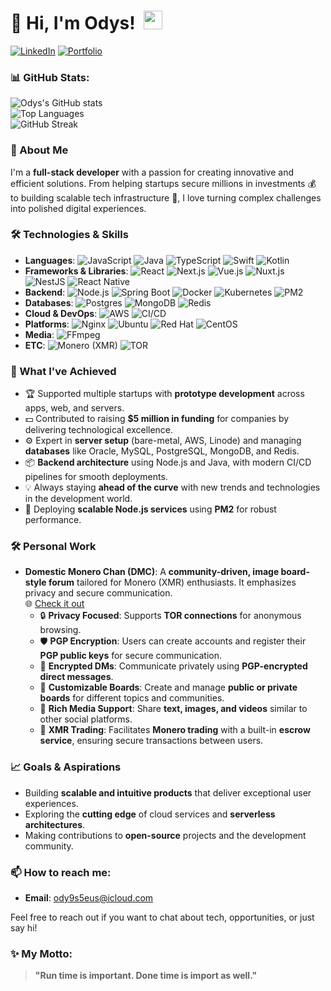 # 👋 Hi, I'm Odys! &nbsp;<img src="https://github.com/blackcater/blackcater/raw/main/images/Hi.gif" width="30px">

[![LinkedIn](https://img.shields.io/badge/LinkedIn-%230077B5.svg?style=flat&logo=linkedin&logoColor=white)](https://www.linkedin.com/in/odys-lee-96b320334/) 
[![Portfolio](https://img.shields.io/badge/Portfolio-%2312100E.svg?style=flat&logo=firefox&logoColor=white)](https://domesticmonerochan.org/)

### 📊 GitHub Stats:
![Odys's GitHub stats](https://github-readme-stats.vercel.app/api?username=ody9s5eus&show_icons=true&theme=radical)\
![Top Languages](https://github-readme-stats.vercel.app/api/top-langs/?username=ody9s5eus&layout=compact&theme=radical)\
![GitHub Streak](https://github-readme-streak-stats.herokuapp.com/?user=ody9s5eus&theme=radical)

### 🚀 About Me
I'm a **full-stack developer** with a passion for creating innovative and efficient solutions. From helping startups secure millions in investments 💰 to building scalable tech infrastructure 🚀, I love turning complex challenges into polished digital experiences.

### 🛠️ Technologies & Skills
- **Languages**: ![JavaScript](https://img.shields.io/badge/JavaScript-%23323330.svg?style=flat&logo=javascript&logoColor=%23F7DF1E) ![Java](https://img.shields.io/badge/Java-%23007396.svg?style=flat&logo=java&logoColor=white) ![TypeScript](https://img.shields.io/badge/TypeScript-%23007ACC.svg?style=flat&logo=typescript&logoColor=white) ![Swift](https://img.shields.io/badge/Swift-%23FA7343.svg?style=flat&logo=swift&logoColor=white) ![Kotlin](https://img.shields.io/badge/Kotlin-%230095D5.svg?style=flat&logo=kotlin&logoColor=white)
- **Frameworks & Libraries**: ![React](https://img.shields.io/badge/React-%2320232a.svg?style=flat&logo=react&logoColor=%2361DAFB) ![Next.js](https://img.shields.io/badge/Next.js-%23000000.svg?style=flat&logo=nextdotjs&logoColor=white) ![Vue.js](https://img.shields.io/badge/Vue.js-%2335495e.svg?style=flat&logo=vuedotjs&logoColor=%234FC08D) ![Nuxt.js](https://img.shields.io/badge/Nuxt.js-%2300C58E.svg?style=flat&logo=nuxtdotjs&logoColor=white) ![NestJS](https://img.shields.io/badge/NestJS-%23E0234E.svg?style=flat&logo=nestjs&logoColor=white) ![React Native](https://img.shields.io/badge/React%20Native-%2320232a.svg?style=flat&logo=react&logoColor=%2361DAFB)
- **Backend**: ![Node.js](https://img.shields.io/badge/Node.js-%2343853D.svg?style=flat&logo=nodedotjs&logoColor=white) ![Spring Boot](https://img.shields.io/badge/Spring%20Boot-%236DB33F.svg?style=flat&logo=springboot&logoColor=white) ![Docker](https://img.shields.io/badge/Docker-%230db7ed.svg?style=flat&logo=docker&logoColor=white) ![Kubernetes](https://img.shields.io/badge/Kubernetes-%23326CE5.svg?style=flat&logo=kubernetes&logoColor=white) ![PM2](https://img.shields.io/badge/PM2-%2300AC47.svg?style=flat&logo=pm2&logoColor=white)
- **Databases**: ![Postgres](https://img.shields.io/badge/Postgres-%23316192.svg?style=flat&logo=postgresql&logoColor=white) ![MongoDB](https://img.shields.io/badge/MongoDB-%2347A248.svg?style=flat&logo=mongodb&logoColor=white) ![Redis](https://img.shields.io/badge/Redis-%23DC382D.svg?style=flat&logo=redis&logoColor=white)
- **Cloud & DevOps**: ![AWS](https://img.shields.io/badge/AWS-%23FF9900.svg?style=flat&logo=amazonaws&logoColor=white) ![CI/CD](https://img.shields.io/badge/CI%2FCD-%2300599C.svg?style=flat&logo=jenkins&logoColor=white)
- **Platforms**: ![Nginx](https://img.shields.io/badge/Nginx-%23009639.svg?style=flat&logo=nginx&logoColor=white) ![Ubuntu](https://img.shields.io/badge/Ubuntu-%23E95420.svg?style=flat&logo=ubuntu&logoColor=white) ![Red Hat](https://img.shields.io/badge/Red%20Hat-%23EE0000.svg?style=flat&logo=redhat&logoColor=white) ![CentOS](https://img.shields.io/badge/CentOS-%23262576.svg?style=flat&logo=centos&logoColor=white)
- **Media**: ![FFmpeg](https://img.shields.io/badge/FFmpeg-%23000000.svg?style=flat&logo=ffmpeg&logoColor=white)
- **ETC**: ![Monero (XMR)](https://img.shields.io/badge/Monero-%23FF6600.svg?style=flat&logo=monero&logoColor=white) ![TOR](https://img.shields.io/badge/TOR-%237E4798.svg?style=flat&logo=torproject&logoColor=white)

### 🌟 What I've Achieved
- 🏆 Supported multiple startups with **prototype development** across apps, web, and servers.
- 💵 Contributed to raising **$5 million in funding** for companies by delivering technological excellence.
- ⚙️ Expert in **server setup** (bare-metal, AWS, Linode) and managing **databases** like Oracle, MySQL, PostgreSQL, MongoDB, and Redis.
- 📦 **Backend architecture** using Node.js and Java, with modern CI/CD pipelines for smooth deployments.
- 💡 Always staying **ahead of the curve** with new trends and technologies in the development world.
- 🔧 Deploying **scalable Node.js services** using **PM2** for robust performance.

### 🛠️ Personal Work
- **Domestic Monero Chan (DMC)**: A **community-driven, image board-style forum** tailored for Monero (XMR) enthusiasts. It emphasizes privacy and secure communication.  
  🌐 [Check it out](https://domesticmonerochan.org)  
  - 🔒 **Privacy Focused**: Supports **TOR connections** for anonymous browsing.  
  - 🛡️ **PGP Encryption**: Users can create accounts and register their **PGP public keys** for secure communication.  
  - 💬 **Encrypted DMs**: Communicate privately using **PGP-encrypted direct messages**.  
  - 🧩 **Customizable Boards**: Create and manage **public or private boards** for different topics and communities.  
  - 📸 **Rich Media Support**: Share **text, images, and videos** similar to other social platforms.  
  - 🤝 **XMR Trading**: Facilitates **Monero trading** with a built-in **escrow service**, ensuring secure transactions between users.

### 📈 Goals & Aspirations
- Building **scalable and intuitive products** that deliver exceptional user experiences.
- Exploring the **cutting edge** of cloud services and **serverless architectures**.
- Making contributions to **open-source** projects and the development community.

### 📫 How to reach me:
- **Email**: [ody9s5eus@icloud.com](mailto:ody9s5eus@icloud.com)

Feel free to reach out if you want to chat about tech, opportunities, or just say hi!

### ✨ My Motto:
> **"Run time is important. Done time is import as well."**
